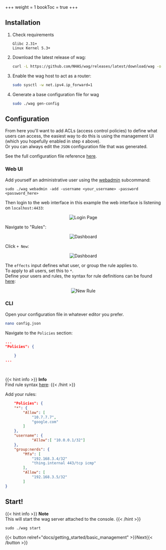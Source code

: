 +++
weight = 1
bookToc = true
+++

<link rel="stylesheet" href="/css/custom.css">


## Installation

1. Check requirements
   ```
   Glibc 2.31+
   Linux Kernel 5.3+
   ```

2. Download the latest release of wag:
    ```sh
    curl -L https://github.com/NHAS/wag/releases/latest/download/wag -o wag && chmod +x wag
    ```

3. Enable the wag host to act as a router:
    ```sh
    sudo sysctl -w net.ipv4.ip_forward=1
    ```

4. Generate a base configuration file for wag
    ```sh
    sudo ./wag gen-config
    ```
  
## Configuration
  
From here you'll want to add ACLs (access control policies) to define what users can access, the easiest way to do this is using the management UI (which you hopefully enabled in step `4` above).   
Or you can always edit the `JSON` configuration file that was generated.   
  
See the full configuration file reference [here](/docs/reference/configuration_file).


### Web UI

Add yourself an administrative user using the [webadmin](/docs/reference/cli/#webadmin) subcommand:
```
sudo ./wag webadmin -add -username <your_username> -password <password_here>
```

Then login to the web interface in this example the web interface is listening on `localhost:4433`:

<div style="text-align:center">
    <img src="/img/show_ui/signin.png" alt="Login Page" class="shadow">
</div>


Navigate to "Rules":  
    
<div style="text-align:center">
    <img src="/img/show_ui/dashboard_for_config.png" alt="Dashboard" class="shadow">
</div>

Click `+ New`:
<div style="text-align:center">
    <img src="/img/show_ui/rules.png" alt="Dashboard" class="shadow">
</div>

  

The `effects` input defines what user, or group the rule applies to.  
To apply to all users, set this to `*`.  
Define your users and rules, the syntax for rule definitions can be found [here](/docs/reference/policy_rules.md):    
<div style="text-align:center">
    <img src="/img/show_ui/rules_dialog.png" alt="New Rule" class="shadow">
</div>


### CLI

Open your configuration file in whatever editor you prefer. 

```sh
nano config.json
```

Navigate to the `Policies` section:

```json
...
"Policies": {
     
    }
...
```
<br>

{{< hint info >}}
**Info**  
Find rule syntax [here](/docs/reference/policy_rules):
{{< /hint >}}

Add your rules:
```json
    "Policies": {
    "*": {
        "Allow": [
            "10.7.7.7",
            "google.com"
        ]
    },
    "username": {
            "Allow":[ "10.0.0.1/32"]
    },
    "group:nerds": {
        "Mfa": [
            "192.168.3.4/32"
            "thing.internal 443/tcp icmp"
        ],
        "Allow": [
            "192.168.3.5/32"
        ]
}
```

## Start!

{{< hint info >}}
**Note**  
This will start the wag server attached to the console. 
{{< /hint >}}

```
sudo ./wag start
```



<div style="float: right;">
{{< button relref="docs/getting_started/basic_management" >}}Next{{< /button >}}
</div>
